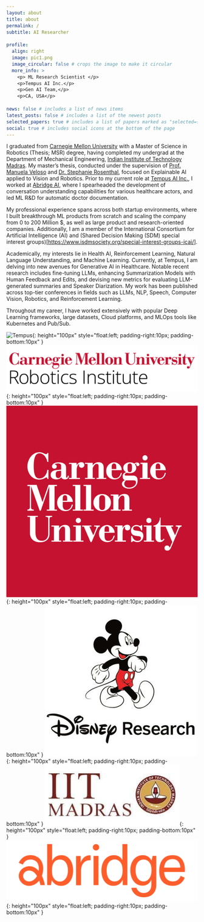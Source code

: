 ```yaml
---
layout: about
title: about
permalink: /
subtitle: AI Researcher

profile:
  align: right
  image: pic1.png
  image_circular: false # crops the image to make it circular
  more_info: >
    <p> ML Research Scientist </p>
    <p>Tempus AI Inc.</p>
    <p>Gen AI Team,</p>
    <p>CA, USA</p>

news: false # includes a list of news items
latest_posts: false # includes a list of the newest posts
selected_papers: true # includes a list of papers marked as "selected={true}"
social: true # includes social icons at the bottom of the page
---
```


I graduated from [Carnegie Mellon University](https://www.cmu.edu/) with a Master of Science in Robotics (Thesis; MSR) degree, having completed my undergrad at the Department of Mechanical Engineering, [Indian Institute of Technology Madras](https://www.iitm.ac.in/). My master’s thesis, conducted under the supervision of [Prof. Manuela Veloso](https://www.cs.cmu.edu/~mmv/) and [Dr. Stephanie Rosenthal](https://www.rosenthalphd.com/), focused on Explainable AI applied to Vision and Robotics. Prior to my current role at [Tempus AI Inc.](https://www.tempus.com/), I worked at [Abridge AI](https://abridge.com/), where I spearheaded the development of conversation understanding capabilities for various healthcare actors, and led ML R&D for automatic doctor documentation.

My professional experience spans across both startup environments, where I built breakthrough ML products from scratch and scaling the company from 0 to 200 Million $, as well as large product and research-oriented companies. Additionally, I am a member of the International Consortium for Artificial Intelligence (AI) and (Shared Decision Making (SDM) special interest groups)[https://www.isdmsociety.org/special-interest-groups-icai/].

Academically, my interests lie in Health AI, Reinforcement Learning, Natural Language Understanding, and Machine Learning. Currently, at Tempus, I am delving into new avenues for Generative AI in Healthcare. Notable recent research includes fine-tuning LLMs, enhancing Summarization Models with Human Feedback and Edits, and devising new metrics for evaluating LLM-generated summaries and Speaker Diarization. My work has been published across top-tier conferences in fields such as LLMs, NLP, Speech, Computer Vision, Robotics, and Reinforcement Learning.

Throughout my career, I have worked extensively with popular Deep Learning frameworks, large datasets, Cloud platforms, and MLOps tools like Kubernetes and Pub/Sub.

<!-- 
<p float="left">
  <img src="assets/img/affiliations/Tempus.png" height="100" />   
  <img src="assets/img/affiliations/CMU-RI.png" height="100" />   
  <img src="assets/img/affiliations/CMU.png" width="100" /> 
  <img src="assets/img/affiliations/dr.jpeg" width="100" /> &nbsp
  <img src="assets/img/affiliations/iitm.jpeg" height="100" /> &nbsp
  <img src="assets/img/affiliations/abridge.png" height="100" />
</p> -->

![Tempus](../../assets/img/affiliations/Tempus.png "Tempus"){: height="100px" style="float:left; padding-right:10px; padding-bottom:10px" } ![CMU RI](assets/img/affiliations/CMU-RI.png "CMU RI"){: height="100px" style="float:left; padding-right:10px; padding-bottom:10px" } ![CMU](assets/img/affiliations/CMU.png "CMU"){: height="100px" style="float:left; padding-right:10px; padding-bottom:10px" } ![Disney Research](assets/img/affiliations/dr.jpeg "Disney Research"){: height="100px" style="float:left; padding-right:10px; padding-bottom:10px" } ![IIT Madras](assets/img/affiliations/iitm.png "IIT Madras"){: height="100px" style="float:left; padding-right:10px; padding-bottom:10px" } ![Abridge AI](assets/img/affiliations/abridge.png "Abridge AI"){: height="100px" style="float:left; padding-right:10px; padding-bottom:10px" }


<!-- I am currently working at Tempus Labs. Before that, I worked at Abridge AI. I graduated from <a href="http://www.cmu.edu/" target="_blank">Carnegie Mellon University</a> with a Master of Science in Robotics (Thesis; MSR) degree. My master's thesis with <a href="http://www.cs.cmu.edu/~mmv/">Prof. Manuela Veloso</a>, and <a href="http://www.rosenthalphd.com/">Dr. Stephanie Rosenthal </a> was on Explainable AI applied to Vision and Robotics. I completed my undergrad at the Department of Mechanical Engineering, <a href="http://www.iitm.ac.in/" target="_blank">Indian Institute of Technology Madras</a>. -->

<!-- I am an experienced product builder and ML researcher. I have built breakthrough ML products from scratch at a startup (0 to 200M $) and worked at large product and research-oriented companies. -->
<!-- I am also a member of the International Consortium for Artificial Intelligence (AI) and Shared Decision Making (SDM) <a href="https://www.isdmsociety.org/special-interest-groups-icai/">special interest groups</a> -->

<!-- My main academic interests are in Reinforcement Learning, Natural language Understanding, and Machine Learning. In addition, I have worked on Explainable AI, Computer Vision, and Planning. I just joined Tempus to explore new avenues for Generative AI in Healthcare. At Abridge, I developed a first-of-its-kind conversation understanding capabilities for various healthcare actors. I created and led ML R&D for Abridge's automatic doctor documentation product. The product generates accurate clinical notes using clinical conversations with generative AI.

I have publications across areas like LLMs, NLP, Speech, Computer Vision, Robotics, and Reinforcement Learning at top-tier conferences. Some of my recent interesting research works includes improving summarization models with human-edit information and developing custom metrics to evaluate LLM summaries. I have worked with popular Deep Learning frameworks, large data sets, Cloud platforms, and MLOps tools like Kubernetes, and Pub/Sub.

Recent work: Fine-tunning LLMs, improving Summarization Models with Human Feedback and Edits, developing new metrics to evaluate LLM-generated summaries and Speaker Diarization -->